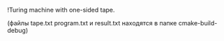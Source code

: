 !Turing machine with one-sided tape.

(файлы tape.txt program.txt и result.txt находятся в папке cmake-build-debug)

